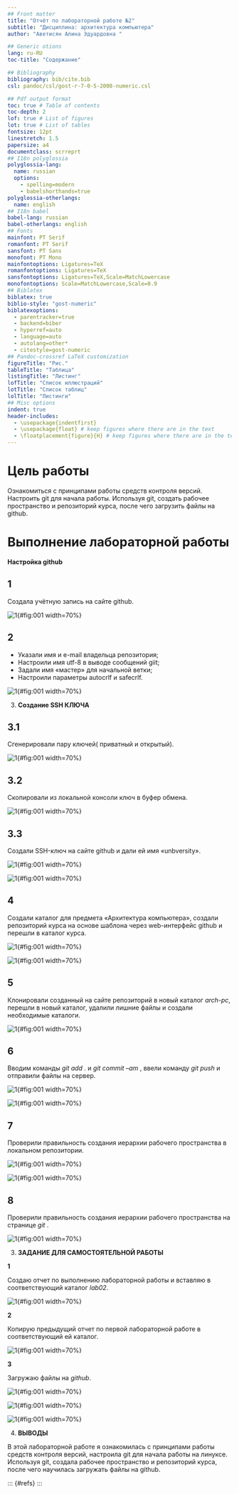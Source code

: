 ```yaml
---
## Front matter
title: "Отчёт по лабораторной работе №2"
subtitle: "Дисциплина: архитектура компьютера"
author: "Аветисян Алина Эдуардовна "

## Generic otions
lang: ru-RU
toc-title: "Содержание"

## Bibliography
bibliography: bib/cite.bib
csl: pandoc/csl/gost-r-7-0-5-2008-numeric.csl

## Pdf output format
toc: true # Table of contents
toc-depth: 2
lof: true # List of figures
lot: true # List of tables
fontsize: 12pt
linestretch: 1.5
papersize: a4
documentclass: scrreprt
## I18n polyglossia
polyglossia-lang:
  name: russian
  options:
	- spelling=modern
	- babelshorthands=true
polyglossia-otherlangs:
  name: english
## I18n babel
babel-lang: russian
babel-otherlangs: english
## Fonts
mainfont: PT Serif
romanfont: PT Serif
sansfont: PT Sans
monofont: PT Mono
mainfontoptions: Ligatures=TeX
romanfontoptions: Ligatures=TeX
sansfontoptions: Ligatures=TeX,Scale=MatchLowercase
monofontoptions: Scale=MatchLowercase,Scale=0.9
## Biblatex
biblatex: true
biblio-style: "gost-numeric"
biblatexoptions:
  - parentracker=true
  - backend=biber
  - hyperref=auto
  - language=auto
  - autolang=other*
  - citestyle=gost-numeric
## Pandoc-crossref LaTeX customization
figureTitle: "Рис."
tableTitle: "Таблица"
listingTitle: "Листинг"
lofTitle: "Список иллюстраций"
lotTitle: "Список таблиц"
lolTitle: "Листинги"
## Misc options
indent: true
header-includes:
  - \usepackage{indentfirst}
  - \usepackage{float} # keep figures where there are in the text
  - \floatplacement{figure}{H} # keep figures where there are in the text
---
```


# Цель работы

Ознакомиться с принципами работы средств контроля версий. Настроить git для начала работы. Используя git, создать рабочее пространство и репозиторий курса, после чего загрузить файлы на github.

# Выполнение лабораторной работы

 **Настройка github** 

## 1

Создала учётную запись на сайте github. 

![1](image/1.png){#fig:001 width=70%}

## 2

- Указали имя и e-mail владельца репозитория; 
- Настроили имя utf-8 в выводе сообщений giit; 
- Задали имя «мастер» для начальной ветки; 
- Настроили параметры autocrlf и safecrlf. 

![1](image/2.png){#fig:001 width=70%}

3. **Создание SSH КЛЮЧА** 

## 3.1

 Сгенерировали пару ключей( приватный и открытый). 

![1](image/3.png){#fig:001 width=70%}

## 3.2

 Скопировали из локальной консоли ключ в буфер обмена. 

![1](image/4.png){#fig:001 width=70%}

## 3.3 

Создали SSH-ключ на сайте github и дали ей имя «unbversity». 

![1](image/5.png){#fig:001 width=70%}

![1](image/6.png){#fig:001 width=70%}

## 4

 Создали каталог для предмета «Архитектура компьютера», создали репозиторий курса на основе шаблона через web-интерфейс github и перешли в каталог курса. 

![1](image/7.png){#fig:001 width=70%}

![1](image/8.png){#fig:001 width=70%}

## 5 

Клонировали созданный на сайте репозиторий в новый каталог *arch-pc*, перешли в новый каталог, удалили лишние файлы и создали необходимые каталоги. 

![1](image/9.png){#fig:001 width=70%}

## 6 

 Вводим команды *git add .* и *git commit –am* , ввели команду *git push* и отправили файлы на сервер. 

![1](image/10.png){#fig:001 width=70%}

![1](image/11.png){#fig:001 width=70%}


## 7 

Проверили правильность создания иерархии рабочего пространства в локальном репозитории. 

![1](image/12.png){#fig:001 width=70%}

![1](image/13.png){#fig:001 width=70%}

## 8 

 Проверили правильность создания иерархии рабочего пространства на странице *git* . 

![1](image/14.png){#fig:001 width=70%}

3. **ЗАДАНИЕ ДЛЯ САМОСТОЯТЕЛЬНОЙ РАБОТЫ**

**1** 

Создаю отчет по выполнению лабораторной работы и вставляю в соответствующий каталог *lab02*. 

![1](image/15.png){#fig:001 width=70%}


**2**

 Копирую предыдущий отчет по первой лабораторной работе в соответствующий ей каталог. 

![1](image/16.png){#fig:001 width=70%}

**3**

Загружаю файлы на *github*. 

![1](image/17.png){#fig:001 width=70%}

![1](image/18.png){#fig:001 width=70%}

![1](image/19.png){#fig:001 width=70%}

4. **ВЫВОДЫ** 

В этой лабораторной работе я ознакомилась с принципами работы средств контроля версий, настроила git для начала работы на линуксе. Используя git, создала рабочее пространство и репозиторий курса, после чего научилась загружать файлы на github. 

::: {#refs}
:::
